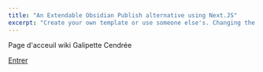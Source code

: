 ```yaml
---
title: "An Extendable Obsidian Publish alternative using Next.JS"
excerpt: "Create your own template or use someone else's. Changing the template is a matter of updating one line"
---
```

Page d'acceuil wiki Galipette Cendrée

[Entrer](Accueil)
